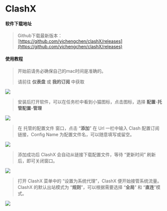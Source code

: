 # ClashX

#### 软件下载地址

> Github下载最新版本：[https://github.com/yichengchen/clashX/releases​](https://github.com/yichengchen/clashX/releases)

#### 使用教程

> 开始前请务必确保自己的mac时间是准确的。
>
> 请前往 **仪表盘** 或 **我的订阅** 中获取

![](https://1mgy.com/rj/dy.jpg)

> 安装后打开软件，可以在任务栏中看到小猫图标，点击图标，选择 **配置**-**托管配置**-**管理**

![](https://1mgy.com/rj/mac/cl/1.png)

> 在 托管的配置文件 窗口，点击 “**添加**” 在 Url 一栏中输入 Clash 配置订阅链接，Config Name 为配置文件名，可以随意填写或留空。

![](https://1mgy.com/rj/mac/cl/2.png)

> 添加成功后 ClashX 会自动从链接下载配置文件，等待 “更新时间” 刷新后，即可关闭窗口。

![](https://1mgy.com/rj/mac/cl/3.png)

> 打开 ClashX 菜单中的 “设置为系统代理”，ClashX 便开始接管系统流量。 ClashX 的默认出站模式为 “**规则**”，可以根据需要选择 “**全局**” 和 “**直连**”模式。

![](https://1mgy.com/rj/mac/cl/4.png)
